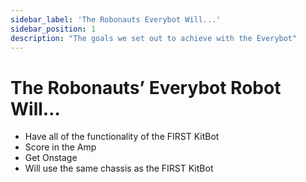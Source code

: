 ```yaml
---
sidebar_label: 'The Robonauts Everybot Will...'
sidebar_position: 1
description: "The goals we set out to achieve with the Everybot"
---
```


# The Robonauts’ Everybot Robot Will…

- Have all of the functionality of the FIRST KitBot
- Score in the Amp
- Get Onstage
- Will use the same chassis as the FIRST KitBot